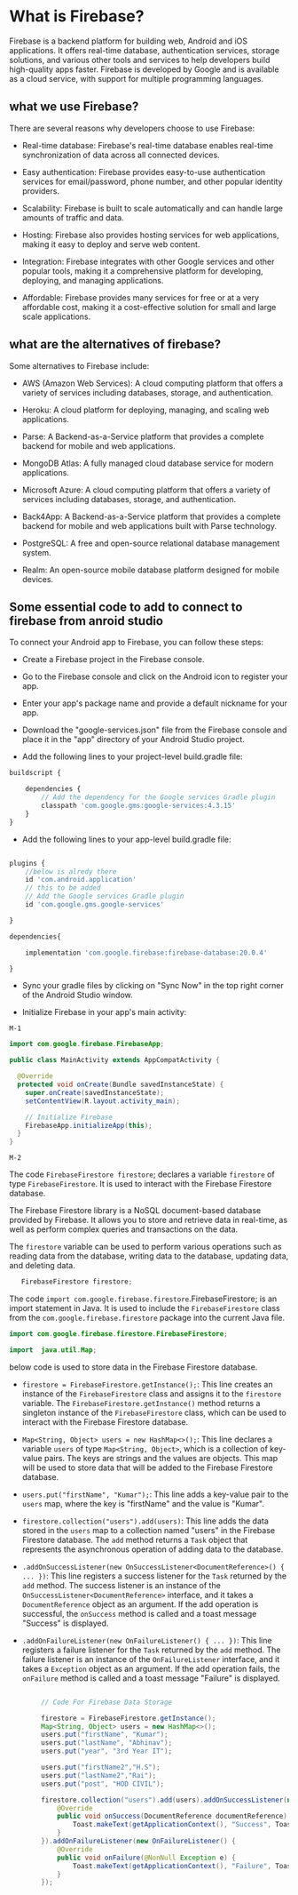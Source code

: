 # What is Firebase?

Firebase is a backend platform for building web, Android and iOS applications. It offers real-time database, authentication services, storage solutions, and various other tools and services to help developers build high-quality apps faster. Firebase is developed by Google and is available as a cloud service, with support for multiple programming languages.

## what we use Firebase?

There are several reasons why developers choose to use Firebase:

- Real-time database: Firebase's real-time database enables real-time synchronization of data across all connected devices.

- Easy authentication: Firebase provides easy-to-use authentication services for email/password, phone number, and other popular identity providers.

- Scalability: Firebase is built to scale automatically and can handle large amounts of traffic and data.

- Hosting: Firebase also provides hosting services for web applications, making it easy to deploy and serve web content.

- Integration: Firebase integrates with other Google services and other popular tools, making it a comprehensive platform for developing, deploying, and managing applications.

- Affordable: Firebase provides many services for free or at a very affordable cost, making it a cost-effective solution for small and large scale applications.

## what are the alternatives of firebase?

Some alternatives to Firebase include:

- AWS (Amazon Web Services): A cloud computing platform that offers a variety of services including databases, storage, and authentication.

- Heroku: A cloud platform for deploying, managing, and scaling web applications.

- Parse: A Backend-as-a-Service platform that provides a complete backend for mobile and web applications.

- MongoDB Atlas: A fully managed cloud database service for modern applications.

- Microsoft Azure: A cloud computing platform that offers a variety of services including databases, storage, and authentication.

- Back4App: A Backend-as-a-Service platform that provides a complete backend for mobile and web applications built with Parse technology.

- PostgreSQL: A free and open-source relational database management system.

- Realm: An open-source mobile database platform designed for mobile devices.

## Some essential code to add to connect to firebase from anroid studio

To connect your Android app to Firebase, you can follow these steps:

- Create a Firebase project in the Firebase console.

- Go to the Firebase console and click on the Android icon to register your app.

- Enter your app's package name and provide a default nickname for your app.

- Download the "google-services.json" file from the Firebase console and place it in the "app" directory of your Android Studio project.

- Add the following lines to your project-level build.gradle file:

```javascript
buildscript {

    dependencies {
        // Add the dependency for the Google services Gradle plugin
        classpath 'com.google.gms:google-services:4.3.15'
    }
}
```

- Add the following lines to your app-level build.gradle file:

```javascript

plugins {
    //below is alredy there
    id 'com.android.application'
    // this to be added
    // Add the Google services Gradle plugin
    id 'com.google.gms.google-services'

}
```

```javascript
dependencies{

    implementation 'com.google.firebase:firebase-database:20.0.4'

}
```

- Sync your gradle files by clicking on "Sync Now" in the top right corner of the Android Studio window.

- Initialize Firebase in your app's main activity:

`M-1`

```java
import com.google.firebase.FirebaseApp;

public class MainActivity extends AppCompatActivity {

  @Override
  protected void onCreate(Bundle savedInstanceState) {
    super.onCreate(savedInstanceState);
    setContentView(R.layout.activity_main);

    // Initialize Firebase
    FirebaseApp.initializeApp(this);
  }
}
```

`M-2`

The code `FirebaseFirestore firestore`; declares a variable `firestore` of type `FirebaseFirestore`. It is used to interact with the Firebase Firestore database.

The Firebase Firestore library is a NoSQL document-based database provided by Firebase. It allows you to store and retrieve data in real-time, as well as perform complex queries and transactions on the data.

The `firestore` variable can be used to perform various operations such as reading data from the database, writing data to the database, updating data, and deleting data.

```java
   FirebaseFirestore firestore;
```

The code `import com.google.firebase.firestore`.FirebaseFirestore; is an import statement in Java. It is used to include the `FirebaseFirestore` class from the `com.google.firebase.firestore` package into the current Java file.

```java
import com.google.firebase.firestore.FirebaseFirestore;
```

```java
import  java.util.Map;
```

below code is used to store data in the Firebase Firestore database.

- `firestore = FirebaseFirestore.getInstance();`: This line creates an instance of the `FirebaseFirestore` class and assigns it to the `firestore` variable. The `FirebaseFirestore.getInstance()` method returns a singleton instance of the `FirebaseFirestore` class, which can be used to interact with the Firebase Firestore database.

- `Map<String, Object> users = new HashMap<>();`: This line declares a variable `users` of type `Map<String, Object>`, which is a collection of key-value pairs. The keys are strings and the values are objects. This map will be used to store data that will be added to the Firebase Firestore database.

- `users.put("firstName", "Kumar");`: This line adds a key-value pair to the `users` map, where the key is "firstName" and the value is "Kumar".

- `firestore.collection("users").add(users)`: This line adds the data stored in the `users` map to a collection named "users" in the Firebase Firestore database. The `add` method returns a `Task` object that represents the asynchronous operation of adding data to the database.

- `.addOnSuccessListener(new OnSuccessListener<DocumentReference>() { ... })`: This line registers a success listener for the `Task` returned by the `add` method. The success listener is an instance of the `OnSuccessListener<DocumentReference>` interface, and it takes a `DocumentReference` object as an argument. If the add operation is successful, the `onSuccess` method is called and a toast message "Success" is displayed.

- `.addOnFailureListener(new OnFailureListener() { ... })`: This line registers a failure listener for the `Task` returned by the `add` method. The failure listener is an instance of the `OnFailureListener` interface, and it takes a `Exception` object as an argument. If the add operation fails, the `onFailure` method is called and a toast message "Failure" is displayed.

```java

        // Code For Firebase Data Storage

        firestore = FirebaseFirestore.getInstance();
        Map<String, Object> users = new HashMap<>();
        users.put("firstName", "Kumar");
        users.put("lastName", "Abhinav");
        users.put("year", "3rd Year IT");

        users.put("firstName2","H.S");
        users.put("lastName2","Rai");
        users.put("post", "HOD CIVIL");

        firestore.collection("users").add(users).addOnSuccessListener(new OnSuccessListener<DocumentReference>() {
            @Override
            public void onSuccess(DocumentReference documentReference) {
                Toast.makeText(getApplicationContext(), "Success", Toast.LENGTH_LONG).show();
            }
        }).addOnFailureListener(new OnFailureListener() {
            @Override
            public void onFailure(@NonNull Exception e) {
                Toast.makeText(getApplicationContext(), "Failure", Toast.LENGTH_LONG).show();
            }
        });
```
